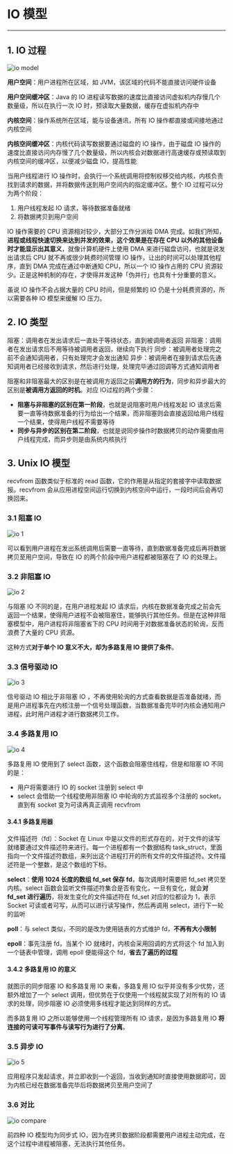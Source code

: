 # IO 模型

---

## 1. IO 过程

![io model](image/io_model.jpg)

**用户空间**：用户进程所在区域，如 JVM，该区域的代码不能直接访问硬件设备

**用户空间缓冲区**：Java 的 IO 进程读写数据的速度比直接访问虚拟机内存慢几个数量级，所以在执行一次 IO 时，预读取大量数据，缓存在虚拟机内存中

**内核空间**：操作系统所在区域，能与设备通讯，所有 IO 操作都直接或间接地通过内核空间

**内核空间缓冲区**：内核代码读写数据要通过磁盘的 IO 操作，由于磁盘 IO 操作的速度比直接访问内存慢了几个数量级，所以内核会对数据进行高速缓存或预读取到内核空间的缓冲区，以便减少磁盘 IO，提高性能

当用户线程进行 IO 操作时，会执行一个系统调用将控制权移交给内核，内核负责找到请求的数据，并将数据传送到用户空间内的指定缓冲区。整个 IO 过程可以分为两个阶段：

1. 用户线程发起 IO 请求，等待数据准备就绪
2. 将数据拷贝到用户空间

IO 操作需要的 CPU 资源相对较少，大部分工作分派给 DMA 完成。如我们所知，**进程或线程快速切换来达到并发的效果，这个效果是在存在 CPU 以外的其他设备时才能显示出其意义**，就像计算机硬件上使用 DMA 来进行磁盘访问，也就是说发出请求后 CPU 就不再或很少耗费时间管理 IO 操作，让出的时间可以处理其他程序，直到 DMA 完成在通过中断通知 CPU，所以一个 IO 操作占用的 CPU 资源较少。正是这种机制的存在，才使得并发这种「伪并行」也具有十分重要的意义。

虽说 IO 操作不会占据大量的 CPU 时间，但是频繁的 IO 仍是十分耗费资源的，所以需要各种 IO 模型来缓解 IO 压力。

## 2. IO 类型

阻塞：调用者在发出请求后一直处于等待状态，直到被调用者返回
非阻塞：调用者在发出请求后不用等待被调用者返回，继续向下执行
同步：被调用者处理完之前不会通知调用者，只有处理完才会发出通知
异步：被调用者在接到请求后先通知调用者已经接收到请求，然后进行处理，处理完毕通过回调等方式通知调用者

阻塞和非阻塞最大的区别是在被调用方返回之前**调用方的行为**，同步和异步最大的区别是**被调用方返回的时机**。对应 IO过程的两个步骤：

* **阻塞与非阻塞的区别在第一阶段**，也就是说阻塞时用户线程发起 IO 请求后需要一直等待数据准备的行为给出一个结果，而非阻塞则会直接返回给用户线程一个结果，使得用户线程不需要等待
* **同步与异步的区别在第二阶段**，也就是说同步操作时数据拷贝的动作需要由用户线程完成，而异步则是由系统内核执行

## 3. Unix IO 模型

recvfrom 函数类似于标准的 read 函数，它的作用是从指定的套接字中读取数据报。recvfrom 会从应用进程空间运行切换到内核空间中运行，一段时间后会再切换回来。

### 3.1 阻塞 IO

![io 1](image/io_1.jpg)

可以看到用户进程在发出系统调用后需要一直等待，直到数据准备完成后再将数据拷贝至用户空间，导致在 IO 的两个阶段中用户进程都被阻塞在了 IO 的处理上。

### 3.2 非阻塞 IO

![io 2](image/io_2.jpg)

与阻塞 IO 不同的是，在用户进程发起 IO 请求后，内核在数据准备完成之前会先返回一个结果，使得用户进程不会被阻塞住，能够执行其他任务。但是在这种非阻塞模型中，用户进程将非阻塞省下的 CPU 时间用于对数据准备状态的轮询，反而浪费了大量的 CPU 资源。

这种方式**对于单个 IO 意义不大，却为多路复用 IO 提供了条件**。

### 3.3 信号驱动 IO

![io 3](image/io_3.jpg)

信号驱动 IO 相比于非阻塞 IO ，不再使用轮询的方式查看数据是否准备就绪，而是用户进程事先在内核注册一个信号处理函数，当数据准备完毕时内核会通知用户进程，此时用户进程才进行数据拷贝工作。

### 3.4 多路复用 IO

![io 4](image/io_4.jpg)

多路复用 IO 使用到了 select 函数，这个函数会阻塞住线程，但是和阻塞 IO 不同的是：

* 用户将需要进行 IO 的 socket 注册到 select 中
* select 会借助一个线程使用非阻塞 IO 中轮询的方式监视多个注册的 socket，直到有 socket 变为可读再真正调用 recvfrom

#### 3.4.1 多路复用器

文件描述符（fd）：Socket 在 Linux 中是以文件的形式存在的，对于文件的读写就绪要通过文件描述符来进行。每一个进程都有一个数据结构 task_struct，里面指向一个文件描述符数组，来列出这个进程打开的所有文件的文件描述符。文件描述符是一个整数，是这个数组的下标。

**select**：**使用 1024 长度的数组 fd_set 保存 fd**，每次调用时需要把 fd_set 拷贝至内核。select 函数会监听文件描述符集合是否有变化，一旦有变化，就会**对 fd_set 进行遍历**，将发生变化的文件描述符在 fd_set 对应的位都设为 1，表示 Socket 可读或者可写，从而可以进行读写操作，然后再调用 select，进行下一轮的监听

**poll**：与 select 类似，不同的是改为使用链表的方式维护 fd，**不再有大小限制**

**epoll**：事先注册 fd，当某个 IO 就绪时，内核会采用回调的方式将这个 fd 加入到一个链表中管理，调用 epoll 便能得这个 fd，**省去了遍历的过程**

#### 3.4.2 多路复用 IO 的意义

就图示的同步阻塞 IO 和多路复用 IO 来看，多路复用 IO 似乎并没有多少优势，还额外增加了一个 select 调用，但优势在于仅使用一个线程就实现了对所有的 IO 请求的处理，同步阻塞 IO 必须使用多线程才能达到同样的方式。

而多路复用 IO 之所以能够使用一个线程管理所有 IO 请求，是因为多路复用 IO **将连接的可读可写事件与读写行为进行了分离**。

### 3.5 异步 IO

![io 5](image/io_5.jpg)

应用程序只发起请求，并立即收到一个返回，当收到通知时直接使用数据即可，因为内核已经在数据准备完毕后将数据拷贝至用户空间了

### 3.6 对比

![io compare](image/io_compare.jpg)

前四种 IO 模型均为同步式 IO，因为在拷贝数据阶段都需要用户进程主动完成，在这个过程中进程被阻塞，无法执行其他任务。
